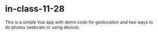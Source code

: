 # in-class-11-28

This is a simple Vue app with demo code for geolocation and two 
ways to do photos (webcam or using device).
